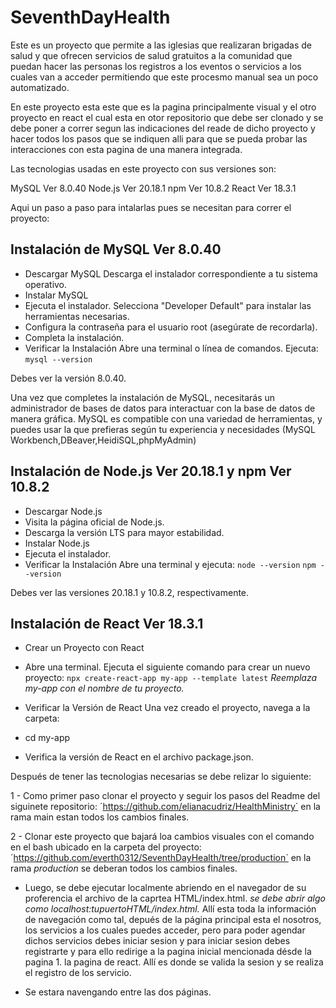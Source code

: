 # SeventhDayHealth

Este es un proyecto que permite a las iglesias que realizaran brigadas de salud y que ofrecen servicios de salud gratuitos a la comunidad que puedan hacer las personas los registros a los eventos o servicios a los cuales van a acceder  permitiendo que este procesmo manual sea un poco automatizado.

En este proyecto esta este que es la pagina principalmente visual y el otro proyecto en react el cual esta en otor repositorio que debe ser clonado y se debe poner a correr segun las indicaciones del reade de dicho proyecto y hacer todos los pasos que se indiquen alli para que se pueda probar las interacciones con esta pagina de una manera integrada.

Las tecnologias usadas en este proyecto con sus versiones son:

MySQL Ver 8.0.40
Node.js Ver 20.18.1
npm Ver 10.8.2
React Ver 18.3.1

Aqui un paso a paso para intalarlas pues se necesitan para correr el proyecto:

## Instalación de MySQL Ver 8.0.40
* Descargar MySQL
Descarga el instalador correspondiente a tu sistema operativo.
* Instalar MySQL
* Ejecuta el instalador.
Selecciona "Developer Default" para instalar las herramientas necesarias.
* Configura la contraseña para el usuario root (asegúrate de recordarla).
* Completa la instalación.
* Verificar la Instalación
Abre una terminal o línea de comandos.
Ejecuta:
`mysql --version`

Debes ver la versión 8.0.40.

Una vez que completes la instalación de MySQL, necesitarás un administrador de bases de datos para interactuar con la base de datos de manera gráfica. MySQL es compatible con una variedad de herramientas, y puedes usar la que prefieras según tu experiencia y necesidades (MySQL Workbench,DBeaver,HeidiSQL,phpMyAdmin)

## Instalación de Node.js Ver 20.18.1 y npm Ver 10.8.2

* Descargar Node.js
* Visita la página oficial de Node.js.
* Descarga la versión LTS para mayor estabilidad.
* Instalar Node.js
* Ejecuta el instalador.
* Verificar la Instalación
Abre una terminal y ejecuta:
`node --version`
`npm --version`

Debes ver las versiones 20.18.1 y 10.8.2, respectivamente.

##  Instalación de React Ver 18.3.1

* Crear un Proyecto con React
* Abre una terminal.
Ejecuta el siguiente comando para crear un nuevo proyecto:
`npx create-react-app my-app --template latest`
*Reemplaza my-app con el nombre de tu proyecto.*

*  Verificar la Versión de React
Una vez creado el proyecto, navega a la carpeta:

* cd my-app
* Verifica la versión de React en el archivo package.json.

Después de tener las tecnologias necesarias se debe  relizar lo siguiente:

1 - Como primer paso clonar el proyecto y seguir los pasos del Readme del siguinete repositorio: ´https://github.com/elianacudriz/HealthMinistry´ en la rama main estan todos los cambios finales.

2 - Clonar este proyecto que bajará loa cambios visuales con el comando en el bash ubicado en la carpeta del proyecto: ´https://github.com/everth0312/SeventhDayHealth/tree/production` en la rama *production* se deberan todos los cambios finales.

* Luego, se debe ejecutar localmente abriendo en el navegador de su proferencia el archivo de la caprtea HTML/index.html. *se debe abrir algo como localhost:tupuertoHTML/index.html.* Allí esta toda la información de navegación como tal, depués de la página principal esta el nosotros, los servicios a los cuales puedes acceder, pero para poder agendar dichos servicios debes iniciar sesion y para iniciar sesion debes registrarte y para ello redirige a la pagina inicial mencionada désde la pagina 1. la pagina de react. Allí es donde se valida la sesion y se realiza el registro de los servicio.

* Se estara navengando entre las dos páginas.
